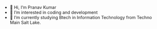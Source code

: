 - 👋 Hi, I’m Pranav Kumar
- 👀 I’m interested in coding and development
- 🌱 I’m currently studying Btech in Information Technology from Techno Main Salt Lake.

<!---
pranavkumar2001/pranavkumar2001 is a ✨ special ✨ repository because its `README.md` (this file) appears on your GitHub profile.
You can click the Preview link to take a look at your changes.
--->
